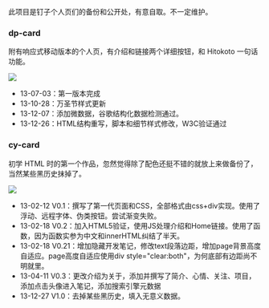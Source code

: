 此项目是钉子个人页们的备份和公开处，有意自取。不一定维护。

### dp-card

附有响应式移动版本的个人页，有介绍和链接两个详细按钮，和 Hitokoto 一句话功能。

<img src="http://img1.cheny.org/dptool/img/131227200341_20131227195958.jpg" />

* 13-07-03：第一版本完成
* 13-10-28：万圣节样式更新
* 13-12-07：添加微数据，谷歌结构化数据检测通过。
* 13-12-26：HTML结构重写，脚本和细节样式修改，W3C验证通过

### cy-card

初学 HTML 时的第一个作品，忽然觉得除了配色还挺不错的就放上来做备份了，当然某些黑历史抹掉了。

<img src="http://img1.cheny.org/dptool/img/131227200313_20131227195930.jpg" />

* 13-02-12 V0.1：撰写了第一代页面和CSS，全部格式由css+div实现。使用了浮动、远程字体、伪类按钮。尝试渐变失败。
* 13-02-18 V0.2：加入HTML5验证，使用JS处理介绍和Home链接。使用了函数，因为函数实参为中文和innerHTML纠结了半天。
* 13-02-18 V0.21：增加隐藏开发笔记，修改text段落边距，增加page背景高度自适应。page高度自适应使用div style="clear:both"，为何底部有边距尚不明就里。
* 13-04-11 V0.3：更改介绍为关于，添加并撰写了简介、心情、关注、项目，添加点击头像进入笔记，添加搜索引擎元数据
* 13-12-27 V1.0：去掉某些黑历史，填入无意义数据。